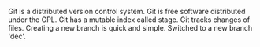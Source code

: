 Git is a distributed version control system.
Git is free software distributed under the GPL.
Git has a mutable index called stage.
Git tracks changes of files.
Creating a new branch is quick and simple.
Switched to a new branch 'dec'.

